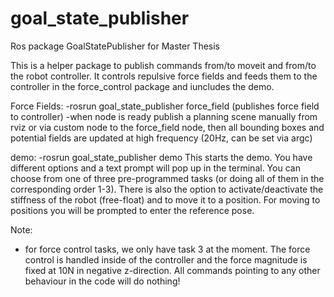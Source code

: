 # goal_state_publisher
Ros package GoalStatePublisher for Master Thesis

This is a helper package to publish commands from/to moveit and from/to the robot controller. It controls repulsive force fields and feeds them to the controller in the force_control package and iuncludes the demo.

Force Fields:
-rosrun goal_state_publisher force_field (publishes force field to controller)
-when node is ready publish a planning scene manually from rviz or via custom node to the force_field node, then all bounding boxes and potential fields are updated at       high frequency (20Hz, can be set via argc)

demo:
-rosrun goal_state_publisher demo
This starts the demo. You have different options and a text prompt will pop up in the terminal. You can choose from one of three pre-programmed tasks (or doing all of them in the corresponding order 1-3). There is also the option to activate/deactivate the stiffness of the robot (free-float) and to move it to a position. For moving to positions you will be prompted to enter the reference pose.

Note:
-  for force control tasks, we only have task 3 at the moment. The force control is handled inside of the controller and the force magnitude is fixed at 10N in negative z-direction. All commands pointing to any other behaviour in the code will do nothing!
